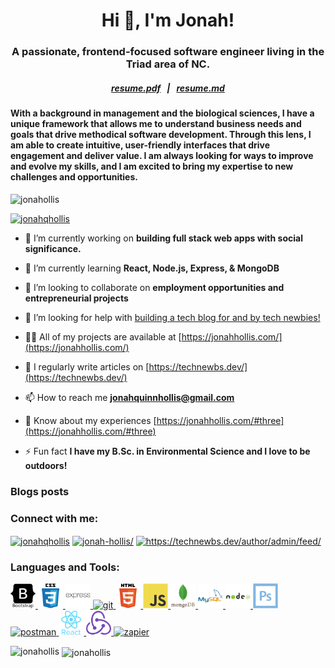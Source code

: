 <h1 align="center">Hi 👋, I'm Jonah!</h1>
<h3 align="center">A passionate, frontend-focused software engineer living in the Triad area of NC.</h3>
<h5 align="center"><a href="resume-hollis-jonah.pdf">resume.pdf</a>&nbsp;&nbsp;&nbsp;|&nbsp;&nbsp;&nbsp;<a href="./resume.md">resume.md</a></h5>

<h4>With a background in management and the biological sciences, I have a unique framework that allows me to understand business needs and goals that drive methodical software development. Through this lens, I am able to create intuitive, user-friendly interfaces that drive engagement and deliver value. I am always looking for ways to improve and evolve my skills, and I am excited to bring my expertise to new challenges and opportunities.</h4>

<p align="left"> <img src="https://komarev.com/ghpvc/?username=jonahollis&label=Profile%20views&color=0e75b6&style=flat" alt="jonahollis" /> </p>

<p align="left"> <a href="https://twitter.com/jonahqhollis" target="blank"><img src="https://img.shields.io/twitter/follow/jonahqhollis?logo=twitter&style=for-the-badge" alt="jonahqhollis" /></a> </p>

- 🔭 I’m currently working on **building full stack web apps with social significance.**

- 🌱 I’m currently learning **React, Node.js, Express, & MongoDB**

- 👯 I’m looking to collaborate on **employment opportunities and entrepreneurial projects**

- 🤝 I’m looking for help with [building a tech blog for and by tech newbies!](https://technewbs.dev/)

- 👨‍💻 All of my projects are available at [https://jonahhollis.com/](https://jonahhollis.com/)

- 📝 I regularly write articles on [https://technewbs.dev/](https://technewbs.dev/)

- 📫 How to reach me **jonahquinnhollis@gmail.com**

- 📄 Know about my experiences [https://jonahhollis.com/#three](https://jonahhollis.com/#three)

- ⚡ Fun fact **I have my B.Sc. in Environmental Science and I love to be outdoors!**

### Blogs posts
<!-- BLOG-POST-LIST:START -->
<!-- BLOG-POST-LIST:END -->

<h3 align="left">Connect with me:</h3>
<p align="left">
<a href="https://twitter.com/jonahqhollis" target="blank"><img align="center" src="https://raw.githubusercontent.com/rahuldkjain/github-profile-readme-generator/master/src/images/icons/Social/twitter.svg" alt="jonahqhollis" height="30" width="40" /></a>
<a href="https://linkedin.com/in/jonah-hollis/" target="blank"><img align="center" src="https://raw.githubusercontent.com/rahuldkjain/github-profile-readme-generator/master/src/images/icons/Social/linked-in-alt.svg" alt="jonah-hollis/" height="30" width="40" /></a>
<a href="/https://technewbs.dev/author/admin/feed/" target="blank"><img align="center" src="https://raw.githubusercontent.com/rahuldkjain/github-profile-readme-generator/master/src/images/icons/Social/rss.svg" alt="https://technewbs.dev/author/admin/feed/" height="30" width="40" /></a>
</p>

<h3 align="left">Languages and Tools:</h3>
<p align="left"> <a href="https://getbootstrap.com" target="_blank" rel="noreferrer"> <img src="https://raw.githubusercontent.com/devicons/devicon/master/icons/bootstrap/bootstrap-plain-wordmark.svg" alt="bootstrap" width="40" height="40"/> </a> <a href="https://www.w3schools.com/css/" target="_blank" rel="noreferrer"> <img src="https://raw.githubusercontent.com/devicons/devicon/master/icons/css3/css3-original-wordmark.svg" alt="css3" width="40" height="40"/> </a> <a href="https://expressjs.com" target="_blank" rel="noreferrer"> <img src="https://raw.githubusercontent.com/devicons/devicon/master/icons/express/express-original-wordmark.svg" alt="express" width="40" height="40"/> </a> <a href="https://git-scm.com/" target="_blank" rel="noreferrer"> <img src="https://www.vectorlogo.zone/logos/git-scm/git-scm-icon.svg" alt="git" width="40" height="40"/> </a> <a href="https://www.w3.org/html/" target="_blank" rel="noreferrer"> <img src="https://raw.githubusercontent.com/devicons/devicon/master/icons/html5/html5-original-wordmark.svg" alt="html5" width="40" height="40"/> </a> <a href="https://developer.mozilla.org/en-US/docs/Web/JavaScript" target="_blank" rel="noreferrer"> <img src="https://raw.githubusercontent.com/devicons/devicon/master/icons/javascript/javascript-original.svg" alt="javascript" width="40" height="40"/> </a> <a href="https://www.mongodb.com/" target="_blank" rel="noreferrer"> <img src="https://raw.githubusercontent.com/devicons/devicon/master/icons/mongodb/mongodb-original-wordmark.svg" alt="mongodb" width="40" height="40"/> </a> <a href="https://www.mysql.com/" target="_blank" rel="noreferrer"> <img src="https://raw.githubusercontent.com/devicons/devicon/master/icons/mysql/mysql-original-wordmark.svg" alt="mysql" width="40" height="40"/> </a> <a href="https://nodejs.org" target="_blank" rel="noreferrer"> <img src="https://raw.githubusercontent.com/devicons/devicon/master/icons/nodejs/nodejs-original-wordmark.svg" alt="nodejs" width="40" height="40"/> </a> <a href="https://www.photoshop.com/en" target="_blank" rel="noreferrer"> <img src="https://raw.githubusercontent.com/devicons/devicon/master/icons/photoshop/photoshop-line.svg" alt="photoshop" width="40" height="40"/> </a> <a href="https://postman.com" target="_blank" rel="noreferrer"> <img src="https://www.vectorlogo.zone/logos/getpostman/getpostman-icon.svg" alt="postman" width="40" height="40"/> </a> <a href="https://reactjs.org/" target="_blank" rel="noreferrer"> <img src="https://raw.githubusercontent.com/devicons/devicon/master/icons/react/react-original-wordmark.svg" alt="react" width="40" height="40"/> </a> <a href="https://redux.js.org" target="_blank" rel="noreferrer"> <img src="https://raw.githubusercontent.com/devicons/devicon/master/icons/redux/redux-original.svg" alt="redux" width="40" height="40"/> </a> <a href="https://zapier.com" target="_blank" rel="noreferrer"> <img src="https://www.vectorlogo.zone/logos/zapier/zapier-icon.svg" alt="zapier" width="40" height="40"/> </a> </p>

<p><img align="left" src="https://github-readme-stats.vercel.app/api/top-langs?username=jonahollis&show_icons=true&locale=en&layout=compact" alt="jonahollis" /></p>

<p>&nbsp;<img align="center" src="https://github-readme-stats.vercel.app/api?username=jonahollis&show_icons=true&locale=en" alt="jonahollis" /></p>

